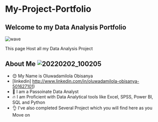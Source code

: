 # My-Project-Portfolio
## Welcome to my Data Analysis Portfolio

![wave](https://user-images.githubusercontent.com/96060060/174398590-7708e317-b79b-4ffe-a709-1eec62722334.gif)

This page Host all my Data Analysis Project

## About Me  ![20220202_100205](https://user-images.githubusercontent.com/96060060/174406336-e34f989b-71b4-49de-a781-9eebd3b7816e.jpg)

- 😊 My Name is Oluwadamilola Obisanya
- [linkedin] http://www.linkedin.com/in/oluwadamilola-obisanya-501627101)
- 💓 I am a Passoinate Data Analyst
- 🔥 I am Proficient with Data Analytical tools like Excel, SPSS, Power BI, SQL and  Python
- 👌 I've also completed Several Project which you will find here as you Move on
